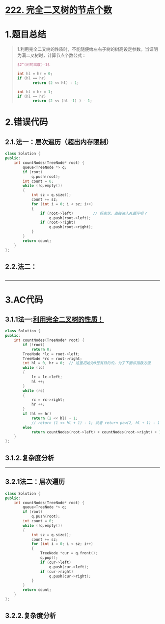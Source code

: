 # [222. 完全二叉树的节点个数](https://leetcode.cn/problems/count-complete-tree-nodes/)



# 1.题目总结

> 1.利用完全二叉树的性质时，不能随便给左右子树的树高设定参数。当证明为满二叉树时，计算节点个数公式： 
>
> ```latex
> $2^(树的高度)-1$
> ```
>
> ```C++
> int hl = hr = 0;
> if (hl == hr)
>        return (2 << hl) - 1;
> ```
>
> ```C++
> int hl = hr = 1;
> if (hl == hr)
>        return (2 << (hl -1) ) - 1;
> ```
>
> 

# 2.错误代码

## 2.1.法一：层次遍历（超出内存限制）

```C++
class Solution {
public:
    int countNodes(TreeNode* root) {
        queue<TreeNode *> q;
        if (root)
            q.push(root);
        int count = 0;
        while (!q.empty())
        {
            int sz = q.size();
            count += sz;
            for (int i = 0; i < sz; i++)
            {
                if (root->left)         // 好家伙，直接进入死循环呗？
                    q.push(root->left);
                if (root->right)
                    q.push(root->right);
            }
        }
        return count;
    }
};
```



## 2.2.法二：

```C++

```



******************

# 3.AC代码

## 3.1.1法一:[利用完全二叉树的性质！](https://programmercarl.com/0222.%E5%AE%8C%E5%85%A8%E4%BA%8C%E5%8F%89%E6%A0%91%E7%9A%84%E8%8A%82%E7%82%B9%E4%B8%AA%E6%95%B0.html#%E6%80%9D%E8%B7%AF)

```C++
class Solution {
public:
    int countNodes(TreeNode* root) {
        if (!root)
            return 0;
        TreeNode *lc = root->left;
        TreeNode *rc = root->right;
        int hl = 0, hr = 0;  // 这里初始为0是有目的的，为了下面求指数方便	
        while (lc)
        {
            lc = lc->left;
            hl ++;
        }
        while (rc)
        {
            rc = rc->right;
            hr ++;
        }
        if (hl == hr)
            return (2 << hl) - 1;
            // return (1 << hl + 1) - 1; 或者 return pow(2, hl + 1) - 1;
        else 
            return countNodes(root->left) + countNodes(root->right) + 1;
    }
};
```

## 3.1.2.复杂度分析



**************

## 3.2.1法二：层次遍历

```C++
class Solution {
public:
    int countNodes(TreeNode* root) {
        queue<TreeNode *> q;
        if (root)
            q.push(root);
        int count = 0;
        while (!q.empty())
        {
            int sz = q.size();
            count += sz;
            for (int i = 0; i < sz; i++)
            {
                TreeNode *cur = q.front();
                q.pop();
                if (cur->left)
                    q.push(cur->left);
                if (cur->right)
                    q.push(cur->right);
            }
        }
        return count;
    }
};
```



## 3.2.2.复杂度分析
